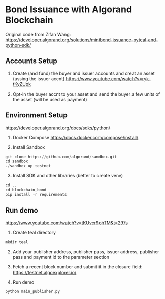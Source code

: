 # Bond Issuance with Algorand Blockchain

Original code from Zifan Wang: https://developer.algorand.org/solutions/minibond-issuance-pyteal-and-python-sdk/

## Accounts Setup

1) Create (and fund) the buyer and issuer accounts and creat an asset (ussing the issuer accnt) https://www.youtube.com/watch?v=ryk-tKyZUpk

2) Opt-in the buyer accnt to your asset and send the buyer a few units of the asset (will be used as payment)

## Environment Setup
https://developer.algorand.org/docs/sdks/python/

1) Docker Compose https://docs.docker.com/compose/install/

2) Install Sandbox
```python
git clone https://github.com/algorand/sandbox.git
cd sandbox
./sandbox up testnet
```

3) Install SDK and other libraries (better to create venv)
```python
cd ..
cd blockchain_bond
pip install -r requirements
```

## Run demo
https://www.youtube.com/watch?v=tKUvcr9ohTM&t=297s

1) Create teal directory
```python
mkdir teal
```

2) Add your publisher address, publisher pass, issuer address, publisher pass and payment id to the parameter section

3) Fetch a recent block number and submit it in the closure field: https://testnet.algoexplorer.io/

3) Run demo
```python
python main_publisher.py
```


